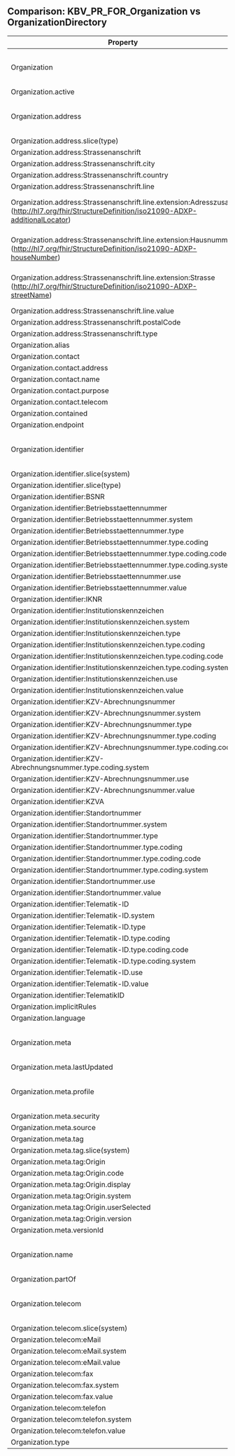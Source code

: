 ## Comparison: KBV_PR_FOR_Organization vs OrganizationDirectory
| Property | KBV_PR_FOR_Organization | ePA | Bemerkungen |
|---|---|---|---|
| Organization | X | X | Eigenschaft und Wert werden übernommen |
| Organization.active |  | X |  |
| Organization.address | X | X | Eigenschaft und Wert werden übernommen |
| Organization.address.slice(type) | X |  |  |
| Organization.address:Strassenanschrift | X |  |  |
| Organization.address:Strassenanschrift.city | X |  |  |
| Organization.address:Strassenanschrift.country | X |  |  |
| Organization.address:Strassenanschrift.line | X |  |  |
| Organization.address:Strassenanschrift.line.extension:Adresszusatz<br>(http://hl7.org/fhir/StructureDefinition/iso21090-ADXP-additionalLocator) | X |  | Extension und Values werden übernommen |
| Organization.address:Strassenanschrift.line.extension:Hausnummer<br>(http://hl7.org/fhir/StructureDefinition/iso21090-ADXP-houseNumber) | X |  | Extension und Values werden übernommen |
| Organization.address:Strassenanschrift.line.extension:Strasse<br>(http://hl7.org/fhir/StructureDefinition/iso21090-ADXP-streetName) | X |  | Extension und Values werden übernommen |
| Organization.address:Strassenanschrift.line.value | X |  |  |
| Organization.address:Strassenanschrift.postalCode | X |  |  |
| Organization.address:Strassenanschrift.type | X |  |  |
| Organization.alias |  | X |  |
| Organization.contact |  | X |  |
| Organization.contact.address |  | X |  |
| Organization.contact.name |  | X |  |
| Organization.contact.purpose |  | X |  |
| Organization.contact.telecom |  | X |  |
| Organization.contained |  | X |  |
| Organization.endpoint |  | X |  |
| Organization.identifier | X | X | Eigenschaft und Wert werden übernommen |
| Organization.identifier.slice(system) |  | X |  |
| Organization.identifier.slice(type) | X |  |  |
| Organization.identifier:BSNR |  | X |  |
| Organization.identifier:Betriebsstaettennummer | X |  |  |
| Organization.identifier:Betriebsstaettennummer.system | X |  |  |
| Organization.identifier:Betriebsstaettennummer.type | X |  |  |
| Organization.identifier:Betriebsstaettennummer.type.coding | X |  |  |
| Organization.identifier:Betriebsstaettennummer.type.coding.code | X |  |  |
| Organization.identifier:Betriebsstaettennummer.type.coding.system | X |  |  |
| Organization.identifier:Betriebsstaettennummer.use | X |  |  |
| Organization.identifier:Betriebsstaettennummer.value | X |  |  |
| Organization.identifier:IKNR |  | X |  |
| Organization.identifier:Institutionskennzeichen | X |  |  |
| Organization.identifier:Institutionskennzeichen.system | X |  |  |
| Organization.identifier:Institutionskennzeichen.type | X |  |  |
| Organization.identifier:Institutionskennzeichen.type.coding | X |  |  |
| Organization.identifier:Institutionskennzeichen.type.coding.code | X |  |  |
| Organization.identifier:Institutionskennzeichen.type.coding.system | X |  |  |
| Organization.identifier:Institutionskennzeichen.use | X |  |  |
| Organization.identifier:Institutionskennzeichen.value | X |  |  |
| Organization.identifier:KZV-Abrechnungsnummer | X |  |  |
| Organization.identifier:KZV-Abrechnungsnummer.system | X |  |  |
| Organization.identifier:KZV-Abrechnungsnummer.type | X |  |  |
| Organization.identifier:KZV-Abrechnungsnummer.type.coding | X |  |  |
| Organization.identifier:KZV-Abrechnungsnummer.type.coding.code | X |  |  |
| Organization.identifier:KZV-Abrechnungsnummer.type.coding.system | X |  |  |
| Organization.identifier:KZV-Abrechnungsnummer.use | X |  |  |
| Organization.identifier:KZV-Abrechnungsnummer.value | X |  |  |
| Organization.identifier:KZVA |  | X |  |
| Organization.identifier:Standortnummer | X |  |  |
| Organization.identifier:Standortnummer.system | X |  |  |
| Organization.identifier:Standortnummer.type | X |  |  |
| Organization.identifier:Standortnummer.type.coding | X |  |  |
| Organization.identifier:Standortnummer.type.coding.code | X |  |  |
| Organization.identifier:Standortnummer.type.coding.system | X |  |  |
| Organization.identifier:Standortnummer.use | X |  |  |
| Organization.identifier:Standortnummer.value | X |  |  |
| Organization.identifier:Telematik-ID | X |  |  |
| Organization.identifier:Telematik-ID.system | X |  |  |
| Organization.identifier:Telematik-ID.type | X |  |  |
| Organization.identifier:Telematik-ID.type.coding | X |  |  |
| Organization.identifier:Telematik-ID.type.coding.code | X |  |  |
| Organization.identifier:Telematik-ID.type.coding.system | X |  |  |
| Organization.identifier:Telematik-ID.use | X |  |  |
| Organization.identifier:Telematik-ID.value | X |  |  |
| Organization.identifier:TelematikID |  | X |  |
| Organization.implicitRules |  | X |  |
| Organization.language |  | X |  |
| Organization.meta | X | X | Eigenschaft und Wert werden übernommen |
| Organization.meta.lastUpdated |  | X |  |
| Organization.meta.profile | X | X | Eigenschaft und Wert werden übernommen |
| Organization.meta.security |  | X |  |
| Organization.meta.source |  | X |  |
| Organization.meta.tag |  | X |  |
| Organization.meta.tag.slice(system) |  | X |  |
| Organization.meta.tag:Origin |  | X |  |
| Organization.meta.tag:Origin.code |  | X |  |
| Organization.meta.tag:Origin.display |  | X |  |
| Organization.meta.tag:Origin.system |  | X |  |
| Organization.meta.tag:Origin.userSelected |  | X |  |
| Organization.meta.tag:Origin.version |  | X |  |
| Organization.meta.versionId |  | X |  |
| Organization.name | X | X | Eigenschaft und Wert werden übernommen |
| Organization.partOf |  | X |  |
| Organization.telecom | X | X | Eigenschaft und Wert werden übernommen |
| Organization.telecom.slice(system) | X |  |  |
| Organization.telecom:eMail | X |  |  |
| Organization.telecom:eMail.system | X |  |  |
| Organization.telecom:eMail.value | X |  |  |
| Organization.telecom:fax | X |  |  |
| Organization.telecom:fax.system | X |  |  |
| Organization.telecom:fax.value | X |  |  |
| Organization.telecom:telefon | X |  |  |
| Organization.telecom:telefon.system | X |  |  |
| Organization.telecom:telefon.value | X |  |  |
| Organization.type |  | X |  |
